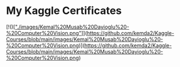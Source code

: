 # My Kaggle Certificates

[!()[["./images/Kemal%20Musab%20Dayioglu%20-%20Computer%20Vision.png"](https://github.com/kemda2/Kaggle-Courses/blob/main/images/Kemal%20Musab%20Dayioglu%20-%20Computer%20Vision.png)]](https://github.com/kemda2/Kaggle-Courses/blob/main/images/Kemal%20Musab%20Dayioglu%20-%20Computer%20Vision.png)](https://github.com/kemda2/Kaggle-Courses/blob/main/images/Kemal%20Musab%20Dayioglu%20-%20Computer%20Vision.png)
